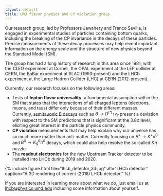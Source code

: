 ```yaml
---
layout: default
title: UMD flavor physics and CP violation group
---
```


Our research group, led by Professors Jawahery and Franco Sevilla, is engaged
in experimental studies of particles containing bottom quarks, including
the breaking of the CP invariance in the decays of these particles. Precise
measurements of these decay processes may help reveal important information on
the energy scale and the structure of new physics beyond the Standard Model
(SM).

The group has had a long history of research in this area since 1981, with the
CLEO experiment at Cornell, the OPAL experiment at the LEP collider at CERN,
the BaBar experiment at SLAC (1993-present) and the LHCb experiment at the
Large Hadron Collider (LHC) at CERN (2012-present).

Currently, our research focuses on the following areas:
* Tests of **lepton flavor universality**, a fundamental assumption within the
  SM that states that the interactions of all charged leptons (electrons,
  muons, and taus) differ only because of their different masses.  Currently,
  [semitauonic $B$ decays](https://doi.org/10.1038/nature22346) such as $B \to D^{(*)}\tau\nu_\tau$ present a
  deviation with respect to the SM predictions that is significant at the 3.8σ
  level, eliciting great interest in the particle physics community.
* **CP violation** measurements that may help explain why our universe has so much more matter than anti-matter.
  Currently focusing on $B^+ \to K^+\pi^0$ and $B^0 \to {K_S} ^0\pi^0$ decays, which could also help resolve
  the so-called $K\pi$ puzzle.
* The **readout electronics** for the new Upstream Tracker detector to be
  installed into LHCb during 2019 and 2020.

{% include figure.html file="lhcb_detector_3d.jpg"
                       alt="LHCb detector"
                       caption="A 3D rendering of current (2018) LHCb detector."
%}

If you are interested in learning more about what we do, just email us at [lhcb@physics.umd.edu](mailto:lhcb@physics.umd.edu)
including some information about yourself.